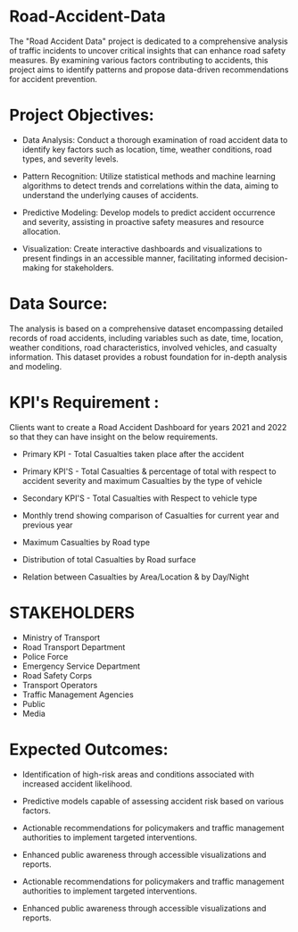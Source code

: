 # Road-Accident-Data
The "Road Accident Data" project is dedicated to a comprehensive analysis of traffic incidents to uncover critical insights that can enhance road safety measures. By examining various factors contributing to accidents, this project aims to identify patterns and propose data-driven recommendations for accident prevention.

# Project Objectives:

* Data Analysis: Conduct a thorough examination of road accident data to identify key factors such as location, time, weather conditions, road types, and severity levels.

* Pattern Recognition: Utilize statistical methods and machine learning algorithms to detect trends and correlations within the data, aiming to understand the underlying causes of accidents.

* Predictive Modeling: Develop models to predict accident occurrence and severity, assisting in proactive safety measures and resource allocation.

* Visualization: Create interactive dashboards and visualizations to present findings in an accessible manner, facilitating informed decision-making for stakeholders.

# Data Source:

The analysis is based on a comprehensive dataset encompassing detailed records of road accidents, including variables such as date, time, location, weather conditions, road characteristics, involved vehicles, and casualty information. This dataset provides a robust foundation for in-depth analysis and modeling.

# KPI's Requirement :

Clients want to create a Road Accident Dashboard for years 2021 and 2022 so that they can have insight on the below requirements.

* Primary KPI - Total Casualties taken place after the accident

*	Primary KPI'S - Total Casualties & percentage of total with respect to accident severity and maximum Casualties by the type of vehicle

*	Secondary KPI'S - Total Casualties with Respect to vehicle type

*	Monthly trend showing comparison of Casualties for current year and previous year

*	Maximum Casualties by Road type

*	Distribution of total Casualties by Road surface

*	Relation between Casualties by Area/Location & by Day/Night

# STAKEHOLDERS 
* Ministry of Transport 
* Road Transport Department 
* Police Force 
* Emergency Service Department 
* Road Safety Corps
* Transport Operators 
* Traffic Management Agencies 
* Public 
* Media

# Expected Outcomes:

* Identification of high-risk areas and conditions associated with increased accident likelihood.

* Predictive models capable of assessing accident risk based on various factors.

* Actionable recommendations for policymakers and traffic management authorities to implement targeted interventions.

* Enhanced public awareness through accessible visualizations and reports.

* Actionable recommendations for policymakers and traffic management authorities to implement targeted interventions.

* Enhanced public awareness through accessible visualizations and reports.

